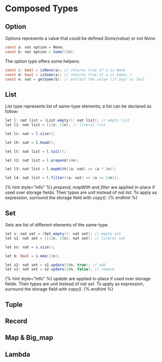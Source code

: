# Composed Types

## Option

Options represents a value that could be defined _Some\(value\)_ or not _None_.

```csharp
const a: nat option = None;
const b: nat option = Some(12n);
```

The option type offers some helpers:

```csharp
const c: bool = isNone(a); // returns true if a is None
const d: bool = isSome(a); // returns true if a is Some(_)
const e: nat = getSome(b): // extract the value (if any) or fail
```

## List

List type represents list of same-type elements; a list can be declared as follow:

```csharp
let l: nat list = (List.empty(): nat list); // empty list
let l1: nat list = [12n, 13n]; // literal list
```

```csharp
let ls: nat = l.size();
```

```csharp
let lh: nat = l.head();
```

```csharp
let lt: nat list = l.tail();
```

```csharp
let l2: nat list = l.prepend(14n);
```

```csharp
let l3: nat list = l.mapWith((a: nat) => (a * 2n));
```

```csharp
let l4: nat list = l.filter((a: nat) => (a <= 13n));
```

{% hint style="info" %}
_prepend_, _mapWith_ and _filter_ are applied in-place if used over storage fields. Their types are _unit_ instead of _nat list._ To apply as expression, surround the storage field with _copy\(\)_.
{% endhint %}

## Set

Sets are list of different elements of the same-type.

```csharp
let s: nat set = (Set.empty(): nat set); // empty set
let s1: nat set = ([12n, 13n]: nat set); // literal set
```

```csharp
let ss: nat = s.size();
```

```csharp
let b: bool = s.mem(13n);
```

```csharp
let s2: nat set = s1.update(18n, true); // add
let s2: nat set = s2.update(18n, false); // remove

```

{% hint style="info" %}
_update_ are applied in-place if used over storage fields. Their types are _unit_ instead of _nat set._ To apply as expression, surround the storage field with _copy\(\)_.
{% endhint %}

## Tuple

## Record

## Map & Big\_map

## Lambda


